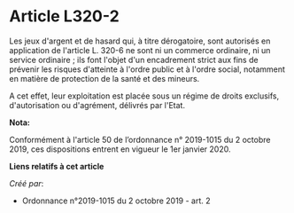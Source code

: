 # Article L320-2

Les jeux d'argent et de hasard qui, à titre dérogatoire, sont autorisés en application de l'article L. 320-6 ne sont ni un
commerce ordinaire, ni un service ordinaire ; ils font l'objet d'un encadrement strict aux fins de prévenir les risques
d'atteinte à l'ordre public et à l'ordre social, notamment en matière de protection de la santé et des mineurs.

A cet effet, leur exploitation est placée sous un régime de droits exclusifs, d'autorisation ou d'agrément, délivrés par
l'Etat.

**Nota:**

Conformément à l'article 50 de l’ordonnance n° 2019-1015 du 2 octobre 2019, ces dispositions entrent en vigueur le 1er
janvier 2020.

**Liens relatifs à cet article**

_Créé par_:

  - Ordonnance n°2019-1015 du 2 octobre 2019 - art. 2
